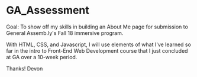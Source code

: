 # GA_Assessment

Goal: To show off my skills in building an About Me page for submission to General Assemb.ly's Fall 18 immersive program.

With HTML, CSS, and Javascript, I will use elements of what I've learned so far in the intro to Front-End Web Development course that I just concluded at GA over a 10-week period. 

Thanks! 
Devon
